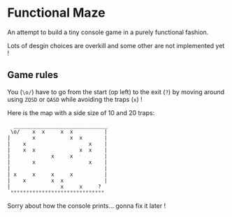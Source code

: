 # Functional Maze

An attempt to build a tiny console game in a purely functional fashion.

Lots of desgin choices are overkill and some other are not implemented yet !

## Game rules

You (`\o/`) have to go from the start (op left) to the exit (`?`) by moving around using `ZQSD` or `QASD` while avoiding the traps (`x`) !

Here is the map with a side size of 10 and 20 traps:

```
  ______________________________ 
 \o/    x  x     x  x          |
|       x           x  x       |
|    x                    x    |
|    x  x              x  x    |
|             x     x          |
|       x                 x    |
|                              |
| x     x     x     x          |
|    x        x  x             |
|                x     x     ?  
 °°°°°°°°°°°°°°°°°°°°°°°°°°°°°° 
 ```

Sorry about how the console prints... gonna fix it later !
